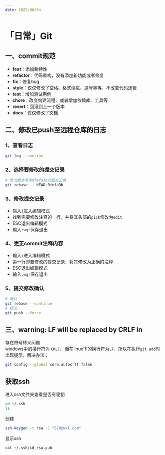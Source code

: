 ```yaml
---
date: 2022/06/04
---
```

# 「日常」Git
## 一、commit规范
- **feat**：添加新特性
- **refactor**：代码重构，没有添加新功能或者修复
- **fix**：修复bug
- **style**：仅仅修改了空格、格式缩进、逗号等等，不改变代码逻辑
- **test**：增加测试用例
- **chore**：改变构建流程、或者增加依赖库、工具等
- **revert**：回滚到上一个版本
- **docs**：仅仅修改了文档

## 二、修改已push至远程仓库的日志
### 1、查看日志
```bash
git log --oneline
```

### 2、选择要修改的提交记录
```bash
# 修改版本号为0fefa3b的提交记录
git rebase -i HEAD~0fefa3b
```

### 3、修改提交记录
- 输入`i`进入编辑模式
- 找到需要修改注释的一行，并将其头部的`pick`修改为`edit`
- ESC退出编辑模式
- 输入`:wq!`保存退出

### 4、更正commit注释内容
- 输入`i`进入编辑模式
- 第一行即要修改的提交记录，将其修改为正确的注释
- ESC退出编辑模式
- 输入`:wq!`保存退出

### 5、提交修改确认
```bash
# 确认
git rebase --continue
# 提交
git push --force
```

## 三、warning: LF will be replaced by CRLF in 
存在符号转义问题  
windows中的换行符为 `CRLF，` 而在linux下的换行符为`LF`，所以在执行`git add`时出现提示，解决办法：
```sh
git config --global core.autocrlf false
```

## 获取ssh
进入ssh文件夹查看是否有秘钥  
```sh
cd ~/.ssh
ls
```
创建
```sh
ssh-keygen -t rsa -C "570@wxl.com"
```
显示ssh
```sh
cat ~/.ssh/id_rsa.pub
```